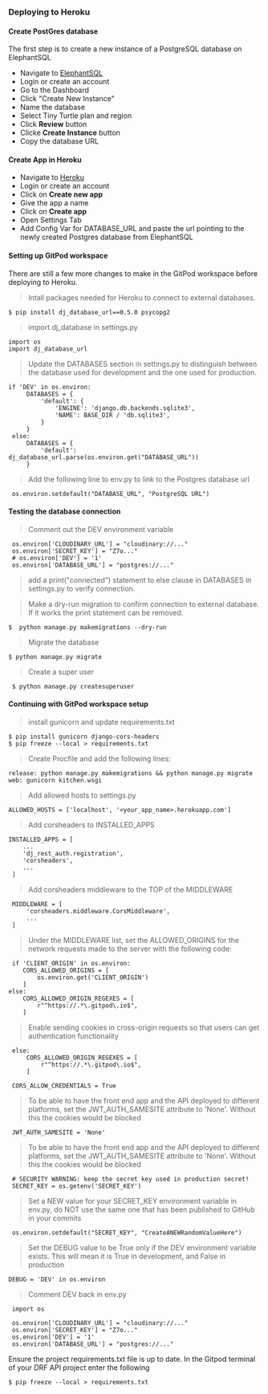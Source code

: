 ### Deploying to Heroku

#### Create PostGres database
The first step is to create a new instance of a PostgreSQL database on ElephantSQL
+ Navigate to [ElephantSQL](https://www.elephantsql.com/)
+ Login or create an account
+ Go to the Dashboard
+ Click "Create New Instance"
+ Name the database
+ Select Tiny Turtle plan and region
+ Click **Review** button
+ Clicke **Create Instance** button
+ Copy the database URL


#### Create App in Heroku
+ Navigate to [Heroku]()
+ Login or create an account
+ Click on **Create new app**
+ Give the app a name
+ Click on **Create app**
+ Open Settings Tab
+ Add Config Var for DATABASE_URL and paste the url pointing to the newly created Postgres database from ElephantSQL

#### Setting up GitPod workspace
There are still a few more changes to make in the GitPod workspace before deploying to Heroku.
> Intall packages needed for Heroku to connect to external databases.
```
$ pip install dj_database_url==0.5.0 psycopg2
```
>  import dj_database in settings.py
```
import os
import dj_database_url
```

> Update the DATABASES section in settings.py to distinguish between the database used for development and the one used for production.
```
if 'DEV' in os.environ:
     DATABASES = {
         'default': {
             'ENGINE': 'django.db.backends.sqlite3',
             'NAME': BASE_DIR / 'db.sqlite3',
         }
     }
 else:
     DATABASES = {
         'default': dj_database_url.parse(os.environ.get("DATABASE_URL"))
     }
```


> Add the following line to env.py to link to the Postgres database url
```
 os.environ.setdefault("DATABASE_URL", "PostgreSQL URL")
```

#### Testing the database connection
> Comment out the DEV environment variable
```
 os.environ['CLOUDINARY_URL'] = "cloudinary://..."
 os.environ['SECRET_KEY'] = "Z7o..."
 # os.environ['DEV'] = '1'
 os.environ['DATABASE_URL'] = "postgres://..."
 ```

 > add a print("connected") statement to else clause in DATABASES in settings.py to verify connection.

 > Make a dry-run migration to confirm connection to external database. If it works the print statement can be removed.
 ```
 $  python manage.py makemigrations --dry-run
 ```

 > Migrate the database
 ```
 $ python manage.py migrate
 ```

> Create a super user
```
 $ python manage.py createsuperuser
```

#### Continuing with GitPod workspace setup
> install gunicorn and update requirements.txt
```
$ pip install gunicorn django-cors-headers
$ pip freeze --local > requirements.txt
```

> Create Procfile and add the following lines:
```
release: python manage.py makemigrations && python manage.py migrate
web: gunicorn kitchen.wsgi
```

> Add allowed hosts to settings.py
```
ALLOWED_HOSTS = ['localhost', '<your_app_name>.herokuapp.com']
```

> Add corsheaders to INSTALLED_APPS
```
INSTALLED_APPS = [
    ...
    'dj_rest_auth.registration',
    'corsheaders',
    ...
 ]
 ```

 > Add corsheaders middleware to the TOP of the MIDDLEWARE

```
 MIDDLEWARE = [
     'corsheaders.middleware.CorsMiddleware',
     ...
 ]
 ```

 > Under the MIDDLEWARE list, set the ALLOWED_ORIGINS for the network requests made to the server with the following code:
 ```
  if 'CLIENT_ORIGIN' in os.environ:
     CORS_ALLOWED_ORIGINS = [
         os.environ.get('CLIENT_ORIGIN')
     ]
 else:
     CORS_ALLOWED_ORIGIN_REGEXES = [
         r"^https://.*\.gitpod\.io$",
     ]
```

> Enable sending cookies in cross-origin requests so that users can get authentication functionality
```
 else:
     CORS_ALLOWED_ORIGIN_REGEXES = [
         r"^https://.*\.gitpod\.io$",
     ]

 CORS_ALLOW_CREDENTIALS = True
 ```

> To be able to have the front end app and the API deployed to different platforms, set the JWT_AUTH_SAMESITE attribute to 'None'. Without this the cookies would be blocked
 ```
  JWT_AUTH_SAMESITE = 'None'
 ```


> To be able to have the front end app and the API deployed to different platforms, set the JWT_AUTH_SAMESITE attribute to 'None'. Without this the cookies would be blocked
```
 # SECURITY WARNING: keep the secret key used in production secret!
 SECRET_KEY = os.getenv('SECRET_KEY')
```


> Set a NEW value for your SECRET_KEY environment variable in env.py, do NOT use the same one that has been published to GitHub in your commits
```
 os.environ.setdefault("SECRET_KEY", "CreateANEWRandomValueHere")
```

> Set the DEBUG value to be True only if the DEV environment variable exists. This will mean it is True in development, and False in production
```
DEBUG = 'DEV' in os.environ
```

> Comment DEV back in env.py

```
 import os

 os.environ['CLOUDINARY_URL'] = "cloudinary://..."
 os.environ['SECRET_KEY'] = "Z7o..."
 os.environ['DEV'] = '1'
 os.environ['DATABASE_URL'] = "postgres://..."
```

Ensure the project requirements.txt file is up to date. In the Gitpod terminal of your DRF API project enter the following
```
$ pip freeze --local > requirements.txt
```